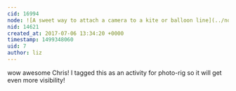 ```yaml
---
cid: 16994
node: ![A sweet way to attach a camera to a kite or balloon line](../notes/cfastie/07-05-2017/a-sweet-way-to-attach-a-camera-to-a-kite-or-balloon-line)
nid: 14621
created_at: 2017-07-06 13:34:20 +0000
timestamp: 1499348060
uid: 7
author: liz
---
```


wow awesome Chris! I tagged this as an activity for photo-rig so it will get even more visibility!